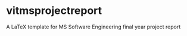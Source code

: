 vitmsprojectreport
==================

A LaTeX template for MS Software Engineering final year project report
